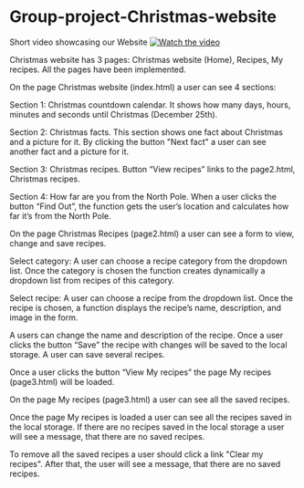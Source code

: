 # Group-project-Christmas-website

Short video showcasing our Website 
[![Watch the video](https://img.youtube.com/vi/qNORDdNGO0U/0.jpg)](https://www.youtube.com/watch?v=qNORDdNGO0U)

Christmas website has 3 pages: Christmas website (Home), Recipes, My recipes. All the pages have been implemented.  

On the page Christmas website (index.html) a user can see 4 sections: 

Section 1: Christmas countdown calendar. It shows how many days, hours, minutes and seconds until Christmas (December 25th). 

Section 2: Christmas facts. This section shows one fact about Christmas and a picture for it.  By clicking the button "Next fact" a user can see another fact and a picture for it. 

Section 3: Christmas recipes. Button “View recipes” links to the page2.html, Christmas recipes. 

Section 4: How far are you from the North Pole. When a user clicks the button “Find Out”, the function gets the user’s location and calculates how far it’s from the North Pole. 


 
On the page Christmas Recipes (page2.html) a user can see a form to view, change and save recipes. 

Select category: A user can choose a recipe category from the dropdown list. Once the category is chosen the function creates dynamically a dropdown list from recipes of this category. 

Select recipe: A user can choose a recipe from the dropdown list. Once the recipe is chosen, a function displays the recipe’s name, description, and image in the form. 

A users can change the name and description of the recipe. 
Once a user clicks the button “Save” the recipe with changes will be saved to the local storage. A user can save several recipes.

Once a user clicks the button “View My recipes” the page My recipes (page3.html) will be loaded. 



On the page My recipes (page3.html) a user can see all the saved recipes. 

Once the page My recipes is loaded a user can see all the recipes saved in the local storage.
If there are no recipes saved in the local storage a user will see a message, that there are no saved recipes.

To remove all the saved recipes a user should click a link "Clear my recipes". After that, the user will see a message, that there are no saved recipes.
